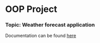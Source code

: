# OOP Project

### Topic: Weather forecast application

Documentation can be found [here](https://docs.google.com/document/d/1MFzRA4kiBploFUC7Oq4MZkS4W7IRaQBeu31C0SWYvuw/edit?usp=sharing)